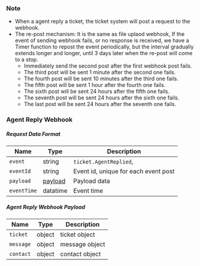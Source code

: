 ### Note
- When a agent reply a ticket, the ticket system will post a request to the webhook. 
- The re-post mechanism: It is the same as file uplaod webhook, If the event of sending webhook fails, or no response is received, we have a Timer function to repost the event periodically, but the interval gradually extends longer and longer, until 3 days later when the re-post will come to a stop.
    - Immediately send the second post after the first webhook post fails.
    - The third post will be sent 1 minute after the second one fails.
    - The fourth post will be sent 10 minutes after the third one fails.
    - The fifth post will be sent 1 hour after the fourth one fails.
    - The sixth post will be sent 24 hours after the fifth one fails.
    - The seventh post will be sent 24 hours after the sixth one fails.
    - The last post will be sent 24 hours after the seventh one fails.

### Agent Reply Webhook
##### Request Data Format
  | Name | Type  | Description |
  | - | - | - |
  | `event` | string  | `ticket.AgentReplied`, |
  | `eventId` | string  | Event id, unique for each event post |
  | `payload` | [payload](#Agent-Reply-Webhook-Payload)  | Payload data |
  | `eventTime` | datatime  | Event time |
  
##### Agent Reply Webhook Payload
  | Name | Type  | Description |
  | - | - | - |
  | `ticket`| object | ticket object | 
  | `message` | object | message object |
  | `contact` | object  | contact object |
